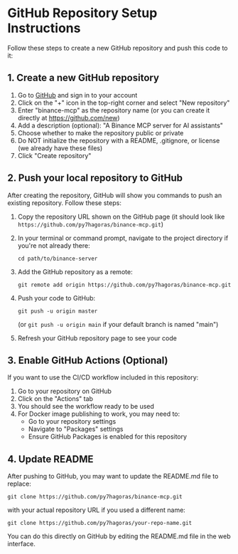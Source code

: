 # GitHub Repository Setup Instructions

Follow these steps to create a new GitHub repository and push this code to it:

## 1. Create a new GitHub repository

1. Go to [GitHub](https://github.com/) and sign in to your account
2. Click on the "+" icon in the top-right corner and select "New repository"
3. Enter "binance-mcp" as the repository name (or you can create it directly at https://github.com/new)
4. Add a description (optional): "A Binance MCP server for AI assistants"
5. Choose whether to make the repository public or private
6. Do NOT initialize the repository with a README, .gitignore, or license (we already have these files)
7. Click "Create repository"

## 2. Push your local repository to GitHub

After creating the repository, GitHub will show you commands to push an existing repository. Follow these steps:

1. Copy the repository URL shown on the GitHub page (it should look like `https://github.com/py7hagoras/binance-mcp.git`)

2. In your terminal or command prompt, navigate to the project directory if you're not already there:
   ```
   cd path/to/binance-server
   ```

3. Add the GitHub repository as a remote:
   ```
   git remote add origin https://github.com/py7hagoras/binance-mcp.git
   ```

4. Push your code to GitHub:
   ```
   git push -u origin master
   ```
   (or `git push -u origin main` if your default branch is named "main")

5. Refresh your GitHub repository page to see your code

## 3. Enable GitHub Actions (Optional)

If you want to use the CI/CD workflow included in this repository:

1. Go to your repository on GitHub
2. Click on the "Actions" tab
3. You should see the workflow ready to be used
4. For Docker image publishing to work, you may need to:
   - Go to your repository settings
   - Navigate to "Packages" settings
   - Ensure GitHub Packages is enabled for this repository

## 4. Update README

After pushing to GitHub, you may want to update the README.md file to replace:
```
git clone https://github.com/py7hagoras/binance-mcp.git
```
with your actual repository URL if you used a different name:
```
git clone https://github.com/py7hagoras/your-repo-name.git
```

You can do this directly on GitHub by editing the README.md file in the web interface.
